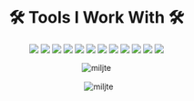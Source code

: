 <h1 align="center">🛠️ Tools I Work With 🛠️</h1>
<p align="center">
  <img src="https://img.shields.io/badge/node.js%20-%2343853D.svg?&style=for-the-badge&logo=node.js&logoColor=white" />
  <img src="https://img.shields.io/badge/javascript%20-%23323330.svg?&style=for-the-badge&logo=javascript&logoColor=%23F7DF1E" />
  <img src="https://img.shields.io/badge/html5%20-%23E34F26.svg?&style=for-the-badge&logo=html5&logoColor=white" />
  <img src="https://img.shields.io/badge/css3%20-%231572B6.svg?&style=for-the-badge&logo=css3&logoColor=white" />
  <img src="https://img.shields.io/badge/python%20-%2314354C.svg?&style=for-the-badge&logo=python&logoColor=white" />
  <img src="https://img.shields.io/badge/express.js%20-%23404d59.svg?&style=for-the-badge" />
  <img src="https://img.shields.io/badge/react%20-%2320232a.svg?&style=for-the-badge&logo=react&logoColor=%2361DAFB" />
  <img src="https://img.shields.io/badge/bootstrap%20-%23563D7C.svg?&style=for-the-badge&logo=bootstrap&logoColor=white" />
  <img src="https://img.shields.io/badge/github%20-%23121011.svg?&style=for-the-badge&logo=github&logoColor=white" />
  <img src="https://img.shields.io/badge/heroku%20-%23430098.svg?&style=for-the-badge&logo=heroku&logoColor=white" />
  <img src="https://img.shields.io/badge/vercel%20-%23000000.svg?&style=for-the-badge&logo=vercel&logoColor=white" />
  <img src="https://img.shields.io/badge/MongoDB-%234ea94b.svg?&style=for-the-badge&logo=mongodb&logoColor=white" />
</p>
<p align="center">
  <img align="center" src="https://github-readme-stats.vercel.app/api/top-langs/?username=miljte&layout=compact&hide=html&theme=dracula" alt="miljte" />
</p>
<p align="center">&nbsp; <img align="center" src="https://github-readme-stats.vercel.app/api?username=miljte&show_icons=true&theme=dracula" alt="miljte" />
</p>
